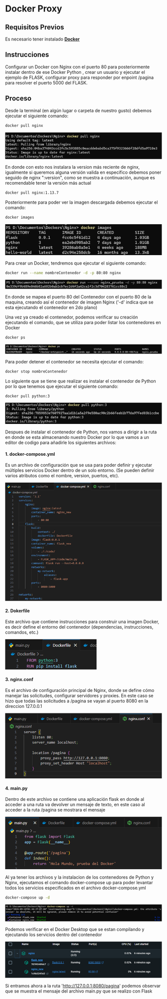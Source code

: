 # Docker Proxy

## Requisitos Previos

Es necesario tener instalado [**Docker**](https://docs.docker.com/)

## Instrucciones

Configurar un Docker con Nginx con el puerto 80 para posteriormente instalar dentro de ese Docker Python , crear un usuario y ejecutar el ejemplo de FLASK, configurar proxy para responder por enpoint /pagina para resolver el puerto 5000 del FLASK.

## Proceso

Desde la terminal (en algún lugar o carpeta de nuestro gusto) debemos ejecutar el siguiente comando:

```bash
docker pull nginx
```
![docker nginx pull](./images/nginx_pull.png)

En donde con esto nos instalara la version más reciente de nginx, igualmente si queremos alguna versión valida en especifico debemos poner seguido de nginx ":version", como se muestra a continuación, aunque es recomendable tener la versión más actual

```bash
docker pull nginx:1.13.7
```
Posteriormente para poder ver la imagen descargada debemos ejecutar el comando:

```bash
docker images
```
![docker images](./images/docker_images.png)

Para crear un Docker, tendremos que ejecutar el siguiente comando:

```bash
docker run --name nombreContenedor -d -p 80:80 nginx
```
![docker run](./images/docker_run.png)

En donde se mapea el puerto 80 del Contenedor con el puerto 80 de la maquina, creando así el contenedor de imagen Nginx ('-d' indica que se esta ejecutando el contenedor en 2do plano)

Una vez ya creado el contenedor, podemos verificar su creación ejecutando el comando, que se utiliza para poder listar los contenedores en Docker

```bash
docker ps
```
![docker run](./images/docker_ps.png)

Para poder detener el contenedor se necesita ejecutar el comando:

```bash
docker stop nombreContenedor
```
Lo siguiente que se tiene que realizar es instalar el contenedor de Python por lo que tenemos que ejecutar el siguiente comando:

```bash
docker pull python:3
```
![docker pull](./images/docker_pull.png)


Despues de instalar el contenedor de Python, nos vamos a dirigir a la ruta en donde se esta almacenando nuestro Docker por lo que vamos a un editor de codigo para añadirle los siguientes archivos:

#### 1. docker-compose.yml
Es un archivo de configuración que se usa para poder definir y ejecutar múltiples servicios Docker dentro de un solo entorno. (Se pueden definir varios atributos como el nombre, version, puertos, etc).

![nginx_conf](./images/nginx_conf.png)


#### 2. Dokerfile
Este archivo que contiene instrucciones para construir una imagen Docker, es decir define el entorno del contenedor (dependencias, instrucciones, comandos, etc.)

![dockerfile](./images/Dockerfile.png)

#### 3. nginx.conf
Es el archivo de configuración principal de Nginx, donde se define cómo manejar las solicitudes, configurar servidores y proxies. En este caso se hizo que todas las solicitudes a /pagina se vayan al puerto 8080 en la direccion 127.0.0.1

![docker_compose](./images/docker_compose.png)
#### 4. main.py
Dentro de este archivo se contiene una aplicación flask en donde al acceder a una ruta va devolver un mensaje de texto, en este caso al acceder a la ruta /pagina se mostrara el mensaje

![main_py](./images/main_py.png)


Al ya tener los archivos y la instalacion de los contenedores de Python y Nginx, ejecutamos el comando docker-compose up para poder levantar todos los servicios especificados en el archivo docker-compose.yml

```bash
docker-compose up -d
```

![docker_compose](./images/docker_compose_up.png)

Podemos verificar en el Docker Desktop que se estan compilando y ejecutando los servicios dentro del contenedor

![docker desktop](./images/docker_desktop.png)

Si entramos ahora a la ruta 'http://127.0.0.1:8080/pagina' podemos observar que se muestra el mensaje del archivo main.py que se realizo con Flask

